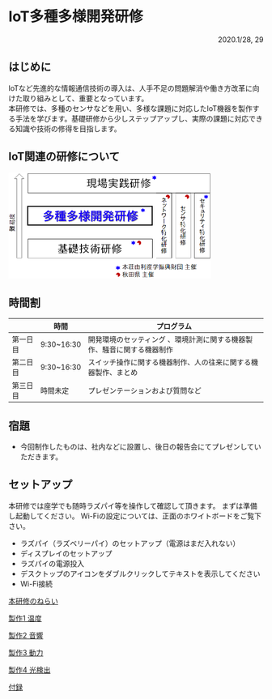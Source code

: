 
# IoT多種多様開発研修

<Div Align="right"> 2020.1/28, 29 </Div>

## はじめに
IoTなど先進的な情報通信技術の導入は、人手不足の問題解消や働き方改革に向けた取り組みとして、重要となっています。\
本研修では、多種のセンサなどを用い、多様な課題に対応したIoT機器を製作する手法を学びます。基礎研修から少しステップアップし、実際の課題に対応できる知識や技術の修得を目指します。

## IoT関連の研修について

<img src="./IoTLectures2019fy_.png" width="400">


## 時間割
| |時間|プログラム|
|---|---|---|
|第一日目|9:30~16:30|開発環境のセッティング 、環境計測に関する機器製作、騒音に関する機器制作|
|第二日目|9:30~16:30|スイッチ操作に関する機器制作、人の往来に関する機器製作、まとめ|
|第三日目|時間未定|プレゼンテーションおよび質問など|

## 宿題
- 今回制作したものは、社内などに設置し、後日の報告会にてプレゼンしていただきます。

## セットアップ
本研修では座学でも随時ラズパイ等を操作して確認して頂きます。
まずは準備し起動してください。
Wi-Fiの設定については、正面のホワイトボードをご覧下さい。
- ラズパイ（ラズベリーパイ）のセットアップ（電源はまだ入れない）
- ディスプレイのセットアップ
- ラズパイの電源投入
- デスクトップのアイコンをダブルクリックしてテキストを表示してください
- Wi-Fi接続

[本研修のねらい](./00_introduction)

[製作1 温度](./01_Temperature)

[製作2 音響](./02_ADMP441_ESP32)

[製作3 動力](./03_servo)

[製作4 光検出](./04_PhTr)

[付録 ](./A0_MemoryLeakage)
